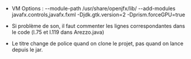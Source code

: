 - VM Options : --module-path /usr/share/openjfx/lib/ --add-modules javafx.controls,javafx.fxml -Djdk.gtk.version=2 -Dprism.forceGPU=true

- Si problème de son, il faut commenter les lignes correspondantes dans le code (l.75 et l.119 dans Arezzo.java)

- Le titre change de police quand on clone le projet, pas quand on lance depuis le jar.